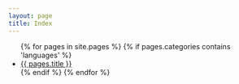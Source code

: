 ```yaml
---
layout: page
title: Index
---
```

<div class="two-cols">
    <ul>
        {% for pages in site.pages %}
            {% if pages.categories contains 'languages' %}
                <li><a href="{{ pages.url }}">{{ pages.title }}</a></li>
            {% endif %}
        {% endfor %}
    </ul>
</div>
